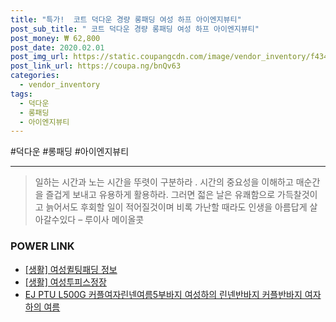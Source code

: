 ```yaml
--- 
title: "특가!  코트 덕다운 경량 롱패딩 여성 하프 아이엔지뷰티" 
post_sub_title: " 코트 덕다운 경량 롱패딩 여성 하프 아이엔지뷰티" 
post_money: ₩ 62,800 
post_date: 2020.02.01 
post_img_url: https://static.coupangcdn.com/image/vendor_inventory/f434/92e639c79016b4a7ec5aa2f0bcb51f423696d3a4ff31f1111ff839bee3b5.jpg 
post_link_url: https://coupa.ng/bnQv63 
categories: 
  - vendor_inventory 
tags: 
  - 덕다운 
  - 롱패딩 
  - 아이엔지뷰티 
--- 
```

  #덕다운 #롱패딩 #아이엔지뷰티 
<hr> 

> 일하는 시간과 노는 시간을 뚜렷이 구분하라 . 시간의 중요성을 이해하고 매순간을 즐겁게 보내고 유용하게 활용하라. 그러면 젋은 날은 유쾌함으로 가득찰것이고 늙어서도 후회할 일이 적어질것이며 비록 가난할 때라도 인생을 아름답게 살아갈수있다  – 루이사 메이올콧 


### POWER LINK

* <a href="https://blog.naver.com/santokki14/221766435557" target="_blank"> [생활] 여성퀼팅패딩 정보 </a>
* <a href="https://blog.naver.com/sakai111/221782689907" target="_blank"> [생활] 여성투피스정장 </a>
* <a href="https://blog.naver.com/sakai111/221776877018" target="_blank">EJ PTU L500G 커플여자린넨여름5부바지 여성하의 린넨반바지 커플반바지 여자하의 여름</a>
